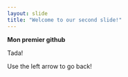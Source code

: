 ```yaml
---
layout: slide
title: "Welcome to our second slide!"
---
```

__Mon premier github__

Tada!

Use the left arrow to go back!
